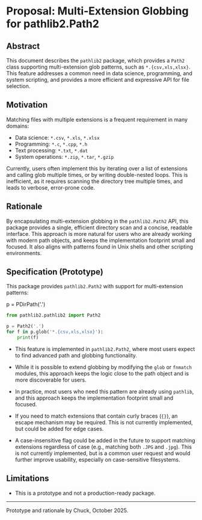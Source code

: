 # Proposal: Multi-Extension Globbing for pathlib2.Path2

## Abstract

This document describes the `pathlib2` package, which provides a `Path2` class supporting multi-extension glob patterns, such as `*.{csv,xls,xlsx}`. This feature addresses a common need in data science, programming, and system scripting, and provides a more efficient and expressive API for file selection.

## Motivation

Matching files with multiple extensions is a frequent requirement in many domains:

- Data science: `*.csv`, `*.xls`, `*.xlsx`
- Programming: `*.c`, `*.cpp`, `*.h`
- Text processing: `*.txt`, `*.dat`
- System operations: `*.zip`, `*.tar`, `*.gzip`

Currently, users often implement this by iterating over a list of extensions and calling glob multiple times, or by writing double-nested loops. This is inefficient, as it requires scanning the directory tree multiple times, and leads to verbose, error-prone code.

## Rationale

By encapsulating multi-extension globbing in the `pathlib2.Path2` API, this package provides a single, efficient directory scan and a concise, readable interface. This approach is more natural for users who are already working with modern path objects, and keeps the implementation footprint small and focused. It also aligns with patterns found in Unix shells and other scripting environments.  

## Specification (Prototype)

This package provides `pathlib2.Path2` with support for multi-extension patterns:

p = PDirPath('.')

```python
from pathlib2.pathlib2 import Path2

p = Path2('.')
for f in p.glob('*.{csv,xls,xlsx}'):
    print(f)
```

- This feature is implemented in `pathlib2.Path2`, where most users expect to find advanced path and globbing functionality.
- While it is possible to extend globbing by modifying the `glob` or `fnmatch` modules, this approach keeps the logic close to the path object and is more discoverable for users.
- In practice, most users who need this pattern are already using `pathlib`, and this approach keeps the implementation footprint small and focused.
- If you need to match extensions that contain curly braces (`{}`), an escape mechanism may be required. This is not currently implemented, but could be added for edge cases.

- A case-insensitive flag could be added in the future to support matching extensions regardless of case (e.g., matching both `.JPG` and `.jpg`). This is not currently implemented, but is a common user request and would further improve usability, especially on case-sensitive filesystems.

## Limitations

- This is a prototype and not a production-ready package.

---
Prototype and rationale by Chuck, October 2025.

